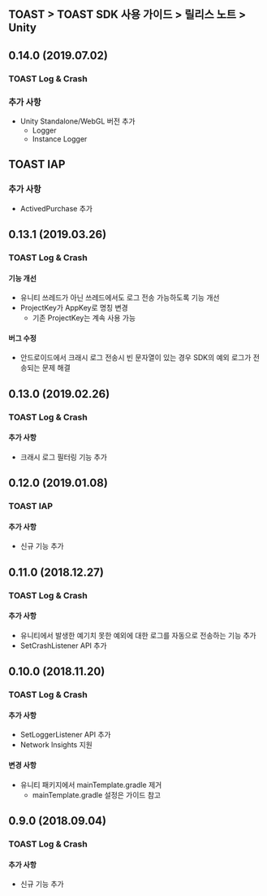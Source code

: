 ## TOAST > TOAST SDK 사용 가이드 > 릴리스 노트 > Unity

## 0.14.0 (2019.07.02)

### TOAST Log & Crash

### 추가 사항

* Unity Standalone/WebGL 버전 추가
    * Logger
    * Instance Logger

## TOAST IAP

### 추가 사항

* ActivedPurchase 추가

## 0.13.1 (2019.03.26)

### TOAST Log & Crash

#### 기능 개선

* 유니티 쓰레드가 아닌 쓰레드에서도 로그 전송 가능하도록 기능 개선
* ProjectKey가 AppKey로 명칭 변경
    * 기존 ProjectKey는 계속 사용 가능

#### 버그 수정

* 안드로이드에서 크래시 로그 전송시 빈 문자열이 있는 경우 SDK의 예외 로그가 전송되는 문제 해결

## 0.13.0 (2019.02.26)

### TOAST Log & Crash

#### 추가 사항

* 크래시 로그 필터링 기능 추가

## 0.12.0 (2019.01.08)

### TOAST IAP

#### 추가 사항

* 신규 기능 추가

## 0.11.0 (2018.12.27)

### TOAST Log & Crash

#### 추가 사항

* 유니티에서 발생한 예기치 못한 예외에 대한 로그를 자동으로 전송하는 기능 추가
* SetCrashListener API 추가

## 0.10.0 (2018.11.20)

### TOAST Log & Crash

#### 추가 사항

* SetLoggerListener API 추가
* Network Insights 지원 

#### 변경 사항

* 유니티 패키지에서 mainTemplate.gradle 제거
    * mainTemplate.gradle 설정은 가이드 참고

## 0.9.0 (2018.09.04)

### TOAST Log & Crash

#### 추가 사항

* 신규 기능 추가